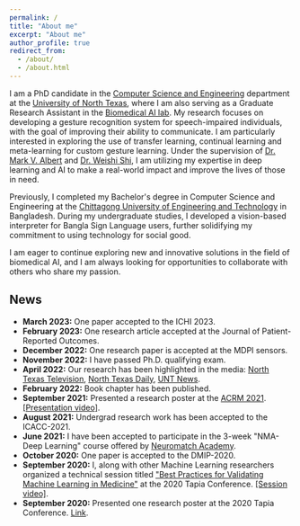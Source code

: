 ```yaml
---
permalink: /
title: "About me"
excerpt: "About me"
author_profile: true
redirect_from: 
  - /about/
  - /about.html
---
```


I am a PhD candidate in the [Computer Science and Engineering](https://computerscience.engineering.unt.edu/) department at the [University of North Texas](https://www.unt.edu/), where I am also serving as a Graduate Research Assistant in the [Biomedical AI lab](https://www.biomed-ai.com/home). My research focuses on developing a gesture recognition system for speech-impaired individuals, with the goal of improving their ability to communicate. I am particularly interested in exploring the use of transfer learning, continual learning and meta-learning for custom gesture learning. Under the supervision of [Dr. Mark V. Albert](https://sites.google.com/view/biomed-ai/people/mark-v-albert) and [Dr. Weishi Shi](https://scholar.google.com/citations?user=nAPZIPsAAAAJ&hl=en), I am utilizing my expertise in deep learning and AI to make a real-world impact and improve the lives of those in need.

Previously, I completed my Bachelor's degree in Computer Science and Engineering at the [Chittagong University of Engineering and Technology](https://www.cuet.ac.bd/) in Bangladesh. During my undergraduate studies, I developed a vision-based interpreter for Bangla Sign Language users, further solidifying my commitment to using technology for social good.

I am eager to continue exploring new and innovative solutions in the field of biomedical AI, and I am always looking for opportunities to collaborate with others who share my passion.

News
------
- **March 2023:** One paper accepted to the ICHI 2023.
- **February 2023:** One research article accepted at the Journal of Patient-Reported Outcomes.
- **December 2022:** One research paper is accepted at the MDPI sensors.
- **November 2022:** I have passed Ph.D. qualifying exam.
- **April 2022:** Our research has been highlighted in the media: [North Texas Television](https://www.northtexastelevision.com/post/unt-professor-and-students-create-an-app-to-improve-communication-among-the-disabled), [North Texas Daily](https://www.ntdaily.com/professor-develops-talkmotion-app-for-those-unable-to-speak/), [UNT News](https://news.unt.edu/news-releases/unt-professor-works-improve-communication-people-unable-speak-and-limited-mobility).
- **February 2022:** Book chapter has been published.
- **September 2021:** Presented a research poster at the [ACRM 2021](https://acrm.org/meetings/2021-annual-conference/).[[Presentation video]](https://drive.google.com/file/d/1fhAtlYBALeYWYc0jBJgnK-GKQOB6CxaP/view?usp=sharing).
- **August 2021:** Undergrad research work has been accepted to the ICACC-2021.
- **June 2021:** I have been accepted to participate in the 3-week "NMA-Deep Learning" course offered by [Neuromatch Academy](https://academy.neuromatch.io/).
- **October 2020:** One paper is accepted to the DMIP-2020.
- **September 2020:** I, along with other Machine Learning researchers organized a technical session titled ["Best Practices for Validating Machine Learning in Medicine"](https://tapia.harmonyapp.com/schedule/friday-september-18-2020/200pm-315pm/best-practices-for-validating-machine-learning-in-medicine/) at the 2020 Tapia Conference. [[Session video]](https://www.youtube.com/watch?v=YrtqujFsUco&ab_channel=TheBiomedicalAILabatUNT).
- **September 2020:** Presented one research poster at the 2020 Tapia Conference. [Link](https://drive.google.com/file/d/1-ZCSfBYEvfRfv2AwdSI3CGROKYaP6-eW/view?usp=sharing).
